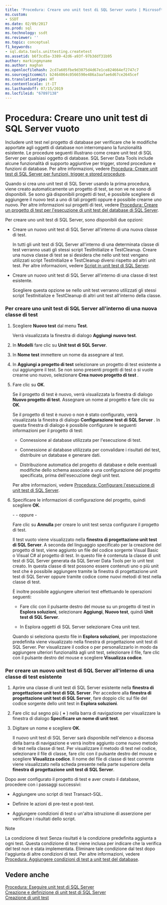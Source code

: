 ```yaml
---
title: 'Procedura: Creare uno unit test di SQL Server vuoto | Microsoft Docs'
ms.custom:
- SSDT
ms.date: 02/09/2017
ms.prod: sql
ms.technology: ssdt
ms.reviewer: ''
ms.topic: conceptual
f1_keywords:
- sql.data.tools.unittesting.createtest
ms.assetid: b6f3cd5a-3389-42d6-a93f-97b3ddf31b95
author: markingmyname
ms.author: maghan
ms.openlocfilehash: 2cd7a605fbe9d3075d4d67e1ce824664ef2747c7
ms.sourcegitcommit: b2464064c0566590e486a3aafae6d67ce2645cef
ms.translationtype: HT
ms.contentlocale: it-IT
ms.lasthandoff: 07/15/2019
ms.locfileid: "67897138"
---
```

# <a name="how-to-create-an-empty-sql-server-unit-test"></a>Procedura: Creare uno unit test di SQL Server vuoto
Includere unit test nel progetto di database per verificare che le modifiche apportate agli oggetti di database non interrompano la funzionalità esistente. Le procedure seguenti illustrano come creare unit test di SQL Server per qualsiasi oggetto di database. SQL Server Data Tools include alcune funzionalità di supporto aggiuntive per trigger, stored procedure e funzioni di database. Per altre informazioni, vedere [Procedura: Creare unit test di SQL Server per funzioni, trigger e stored procedure](../ssdt/how-to-create-unit-tests-for-functions-triggers-stored-procedures.md).  
  
Quando si crea uno unit test di SQL Server usando la prima procedura, viene creato automaticamente un progetto di test, se non ve ne sono di disponibili. Se sono già disponibili progetti di test, è possibile scegliere di aggiungere il nuovo test a uno di tali progetti oppure è possibile crearne uno nuovo. Per altre informazioni sui progetti di test, vedere [Procedura: Creare un progetto di test per l'esecuzione di unit test del database di SQL Server](../ssdt/how-to-create-a-test-project-for-sql-server-database-unit-testing.md).  
  
Per creare uno unit test di SQL Server, sono disponibili due opzioni:  
  
-   Creare un nuovo unit test di SQL Server all'interno di una nuova classe di test.  
  
    In tutti gli unit test di SQL Server all'interno di una determinata classe di test verranno usati gli stessi script TestInitialize e TestCleanup. Creare una nuova classe di test se si desidera che nello unit test vengano utilizzati script TestInitialize e TestCleanup diversi rispetto ad altri unit test. Per altre informazioni, vedere [Script in unit test di SQL Server](../ssdt/scripts-in-sql-server-unit-tests.md).  
  
-   Creare un nuovo unit test di SQL Server all'interno di una classe di test esistente.  
  
    Scegliere questa opzione se nello unit test verranno utilizzati gli stessi script TestInitialize e TestCleanup di altri unit test all'interno della classe.  
  
### <a name="to-create-a-sql-server-unit-test-inside-a-new-test-class"></a>Per creare uno unit test di SQL Server all'interno di una nuova classe di test  
  
1.  Scegliere **Nuovo test** dal menu **Test**.  
  
    Verrà visualizzata la finestra di dialogo **Aggiungi nuovo test**.  
  
2.  In **Modelli** fare clic su **Unit test di SQL Server**.  
  
3.  In **Nome test** immettere un nome da assegnare al test.  
  
4.  In **Aggiungi a progetto di test** selezionare un progetto di test esistente a cui aggiungere il test. Se non sono presenti progetti di test o si vuole crearne uno nuovo, selezionare **Crea nuovo progetto di test <language>** .  
  
5.  Fare clic su **OK**.  
  
    Se il progetto di test è nuovo, verrà visualizzata la finestra di dialogo **Nuovo progetto di test**. Assegnare un nome al progetto e fare clic su **OK**.  
  
    Se il progetto di test è nuovo o non è stato configurato, verrà visualizzata la finestra di dialogo **Configurazione test di SQL Server<ProjectName>** . In questa finestra di dialogo è possibile configurare le seguenti informazioni per il progetto di test:  
  
    -   Connessione al database utilizzata per l'esecuzione di test.  
  
    -   Connessione al database utilizzata per convalidare i risultati del test, distribuire un database e generare dati.  
  
    -   Distribuzione automatica del progetto di database e delle eventuali modifiche dello schema associate a una configurazione del progetto specificata, prima dell'esecuzione degli unit test.  
  
    Per altre informazioni, vedere [Procedura: Configurare l'esecuzione di unit test di SQL Server](../ssdt/how-to-configure-sql-server-unit-test-execution.md).  
  
6.  Specificare le informazioni di configurazione del progetto, quindi scegliere **OK**.  
  
    \- - oppure -  
  
    Fare clic su **Annulla** per creare lo unit test senza configurare il progetto di test.  
  
    Il test vuoto viene visualizzato nella **finestra di progettazione unit test di SQL Server**. A seconda del linguaggio specificato per la creazione del progetto di test, viene aggiunto un file del codice sorgente Visual Basic o Visual C\# al progetto di test. In questo file è contenuta la classe di unit test di SQL Server generata da SQL Server Data Tools per lo unit test creato. In questa classe di test possono essere contenuti uno o più unit test che è possibile aggiungere tramite la finestra di progettazione unit test di SQL Server oppure tramite codice come nuovi metodi di test nella classe di test.  
  
    È inoltre possibile aggiungere ulteriori test effettuando le operazioni seguenti:  
  
    -   Fare clic con il pulsante destro del mouse su un progetto di test in **Esplora soluzioni**, selezionare **Aggiungi**, **Nuovo test**, quindi **Unit test di SQL Server**.  
  
    -   In Esplora oggetti di SQL Server selezionare Crea unit test.  
  
    Quando si seleziona questo file in **Esplora soluzioni**, per impostazione predefinita viene visualizzato nella finestra di progettazione unit test di SQL Server. Per visualizzare il codice o per personalizzarlo in modo da aggiungere ulteriori funzionalità agli unit test, selezionare il file, fare clic con il pulsante destro del mouse e scegliere **Visualizza codice**.  
  
### <a name="to-create-a-sql-server-unit-test-inside-an-existing-test-class"></a>Per creare un nuovo unit test di SQL Server all'interno di una classe di test esistente  
  
1.  Aprire una classe di unit test di SQL Server esistente nella **finestra di progettazione unit test di SQL Server**. Per accedere alla **finestra di progettazione unit test di SQL Server**, fare doppio clic sul file del codice sorgente dello unit test in **Esplora soluzioni**.  
  
2.  Fare clic sul segno più ( **+** ) nella barra di navigazione per visualizzare la finestra di dialogo **Specificare un nome di unit test**.  
  
3.  Digitare un nome e scegliere **OK**.  
  
    Il nuovo unit test di SQL Server sarà disponibile nell'elenco a discesa della barra di navigazione e verrà inoltre aggiunto come nuovo metodo di test nella classe di test. Per visualizzare il metodo di test nel codice, selezionare il file di classe, fare clic con il pulsante destro del mouse e scegliere **Visualizza codice**. Il nome del file di classe di test corrente viene visualizzato nella scheda presente nella parte superiore della **finestra di progettazione unit test di SQL Server**.  
  
Dopo aver configurato il progetto di test e aver creato il database, procedere con i passaggi successivi:  
  
-   Aggiungere uno script di test Transact\-SQL.  
  
-   Definire le azioni di pre-test e post-test.  
  
-   Aggiungere condizioni di test o un'altra istruzione di asserzione per verificare i risultati dello script.  
  
> [!NOTE]  
> La condizione di test Senza risultati è la condizione predefinita aggiunta a ogni test. Questa condizione di test viene inclusa per indicare che la verifica del test non è stata implementata. Eliminare tale condizione dal test dopo l'aggiunta di altre condizioni di test. Per altre informazioni, vedere [Procedura: Aggiungere condizioni di test a unit test del database](https://msdn.microsoft.com/library/aa833242(VS.100).aspx).  
  
## <a name="see-also"></a>Vedere anche  
[Procedura: Eseguire unit test di SQL Server](../ssdt/how-to-run-sql-server-unit-tests.md)  
[Creazione e definizione di unit test di SQL Server](../ssdt/creating-and-defining-sql-server-unit-tests.md)  
[Creazione di unit test](https://msdn.microsoft.com/library/ms182523(VS.90).aspx)  
  
